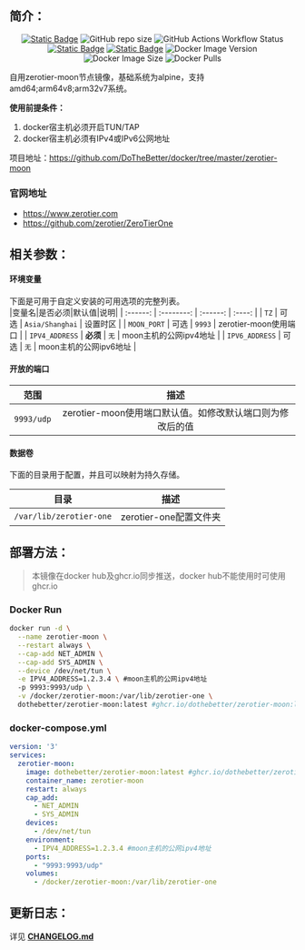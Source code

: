 ## 简介：
<p align="center">
<a target="_blank" href="https://github.com/DoTheBetter/docker/tree/master/zerotier-moon"><img alt="Static Badge" src="https://img.shields.io/badge/Github-DoTheBetter%2Fdocker-brightgreen"></a>
<img alt="GitHub repo size" src="https://img.shields.io/github/repo-size/DoTheBetter/docker?label=Repo%20Size">
<img alt="GitHub Actions Workflow Status" src="https://img.shields.io/github/actions/workflow/status/DoTheBetter/docker/DockerBuild_zerotier-moon.yml?label=Actions%20Status">
<br>
<a target="_blank" href="https://github.com/DoTheBetter/docker/pkgs/container/zerotier-moon"><img alt="Static Badge" src="https://img.shields.io/badge/ghcr.io-dothebetter%2Fzerotier--moon-brightgreen"></a>
<a target="_blank" href="https://hub.docker.com/r/dothebetter/zerotier-moon"><img alt="Static Badge" src="https://img.shields.io/badge/docker.io-dothebetter%2Fzerotier--moon-brightgreen"></a>
<img alt="Docker Image Version" src="https://img.shields.io/docker/v/dothebetter/zerotier-moon?label=Image%20Version">
<img alt="Docker Image Size" src="https://img.shields.io/docker/image-size/dothebetter/zerotier-moon?label=Image%20Size">
<img alt="Docker Pulls" src="https://img.shields.io/docker/pulls/dothebetter/zerotier-moon?label=Docker%20Pulls">
</p>
自用zerotier-moon节点镜像，基础系统为alpine，支持amd64;arm64v8;arm32v7系统。

**使用前提条件：**

1.  docker宿主机必须开启TUN/TAP
2.  docker宿主机必须有IPv4或IPv6公网地址

项目地址：https://github.com/DoTheBetter/docker/tree/master/zerotier-moon

### 官网地址

* https://www.zerotier.com
* https://github.com/zerotier/ZeroTierOne

## 相关参数：

#### 环境变量
下面是可用于自定义安装的可用选项的完整列表。  
|变量名|是否必须|默认值|说明|
| :------: | :--------: | :------: | :----: |
|      `TZ`      |   可选   | `Asia/Shanghai` |        设置时区        |
|  `MOON_PORT`   |   可选   |     `9993`      | zerotier-moon使用端口  |
| `IPV4_ADDRESS` | **必须** |      `无`       | moon主机的公网ipv4地址 |
| `IPV6_ADDRESS` |   可选   |      `无`       | moon主机的公网ipv6地址 |

#### 开放的端口

|范围|描述|
| :----: | :----: |
| `9993/udp` | zerotier-moon使用端口默认值。如修改默认端口则为修改后的值 |

#### 数据卷

下面的目录用于配置，并且可以映射为持久存储。  

|目录|描述|
| :----: | :----: |
| `/var/lib/zerotier-one` | zerotier-one配置文件夹 |

## 部署方法：

> 本镜像在docker hub及ghcr.io同步推送，docker hub不能使用时可使用ghcr.io

### Docker Run
  ```bash
  docker run -d \
  	--name zerotier-moon \
  	--restart always \
  	--cap-add NET_ADMIN \
  	--cap-add SYS_ADMIN \
  	--device /dev/net/tun \
  	-e IPV4_ADDRESS=1.2.3.4 \ #moon主机的公网ipv4地址
  	-p 9993:9993/udp \
  	-v /docker/zerotier-moon:/var/lib/zerotier-one \
  	dothebetter/zerotier-moon:latest #ghcr.io/dothebetter/zerotier-moon:latest
  ```
### docker-compose.yml
```yml
version: '3'
services:
  zerotier-moon:
    image: dothebetter/zerotier-moon:latest #ghcr.io/dothebetter/zerotier-moon:latest
    container_name: zerotier-moon
    restart: always
    cap_add:
      - NET_ADMIN
      - SYS_ADMIN
    devices:
      - /dev/net/tun
    environment:
      - IPV4_ADDRESS=1.2.3.4 #moon主机的公网ipv4地址
    ports:
      - "9993:9993/udp"
    volumes:
      - /docker/zerotier-moon:/var/lib/zerotier-one
```

## 更新日志：
详见 **[CHANGELOG.md](./CHANGELOG.md)**